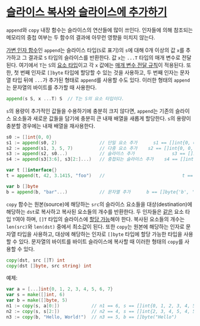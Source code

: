 # [슬라이스 복사와 슬라이스에 추가하기](#appending-to-and-copying-slices)

`append`와 `copy` 내장 함수는 슬라이스의 연산들에 많이 쓰인다. 인자들에 의해 참조되는 메모리의 중첩 여부는 두 함수의 결과에 아무런 영향을 미치지 않는다.

[가변 인자 함수](/Types/function_types.html)인 `append`는 슬라이스 타입(`S`로 표기)의 `s`에 대해 0개 이상의 값 `x`를 추가하고 그 결과로 `S` 타입의 슬라이스를 반환한다. 값 `x`는 `...T` 타입의 매개 변수로 전달된다. 여기에서 `T`는 `S`의 [요소 타입](/Types/slice_types.html)이고 각 `x` 값에는 [매개 변수 전달 규칙](/Expressions/passing_arguments_to__parameters.html)이 적용된다. 또한, 첫 번째 인자로 `[]byte` 타입에 할당할 수 있는 것을 사용하고, 두 번째 인자는 문자열 타입 뒤에 `...`가 추가된 형태로 `append`를 사용할 수도 있다.  이러한 형태의 `append`는 문자열의 바이트를 추가할 때 사용한다.

```go
append(s S, x ...T) S  // T는 S의 요소 타입이다.
```

`s`의 용량이 추가적인 값들을 수용하기에 충분히 크지 않다면, `append`는 기존의 슬라이스 요소들과 새로운 값들을 담기에 충분히 큰 내재 배열을 새롭게 할당한다. `s`의 용량이 충분할 경우에는 내재 배열을 재사용한다.

```go
s0 := []int{0, 0}
s1 := append(s0, 2)                // 단일 요소 추가      s1 == []int{0, 0, 2}
s2 := append(s1, 3, 5, 7)          // 다중 요소 추가    s2 == []int{0, 0, 2, 3, 5, 7}
s3 := append(s2, s0...)            // 슬라이스 추가              s3 == []int{0, 0, 2, 3, 5, 7, 0, 0}
s4 := append(s3[3:6], s3[2:]...)   // 중첩되는 슬라이스 추가    s4 == []int{3, 5, 7, 2, 3, 5, 7, 0, 0}

var t []interface{}
t = append(t, 42, 3.1415, "foo")   //                             t == []interface{}{42, 3.1415, "foo"}

var b []byte
b = append(b, "bar"...)            // 문자열 추가      b == []byte{'b', 'a', 'r' }
```

`copy` 함수는 원본(source)에 해당하는 `src`의 슬라이스 요소들을 대상(destination)에 해당하는 `dst`로 복사하고 복사된 요소들의 개수를 반환한다. 두 인자들은 [같은](/Properties%20of%20types%20and%20values/type_identity.html) 요소 타입 `T`여야 하며, `[]T` 타입의 슬라이스에 [할당 가능](/Properties%20of%20types%20and%20values/assignability.html)해야 한다. 복사된 요소들의 개수는 `len(src)`와 `len(dst)` 중에서 최소값이 된다. 또한 `copy`는 원본에 해당하는 인자로 문자열 타입을 사용하고, 대상에 해당하는 인자로 `[]byte` 타입에 할당 가능한 타입을 사용할 수 있다. 문자열의 바이트를 바이트 슬라이스에 복사할 때 이러한 형태의 `copy`를 사용할 수 있다.

```go
copy(dst, src []T) int
copy(dst []byte, src string) int
```

예제:

```go
var a = [...]int{0, 1, 2, 3, 4, 5, 6, 7}
var s = make([]int, 6)
var b = make([]byte, 5)
n1 := copy(s, a[0:])            // n1 == 6, s == []int{0, 1, 2, 3, 4, 5}
n2 := copy(s, s[2:])            // n2 == 4, s == []int{2, 3, 4, 5, 4, 5}
n3 := copy(b, "Hello, World!")  // n3 == 5, b == []byte("Hello")
```
